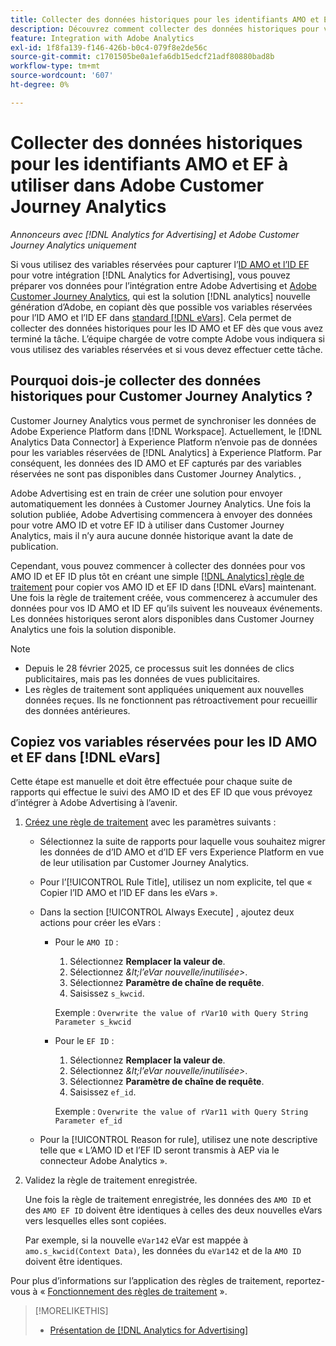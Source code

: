 ```yaml
---
title: Collecter des données historiques pour les identifiants AMO et EF à utiliser dans Adobe Customer Journey Analytics
description: Découvrez comment collecter des données historiques pour vos variables réservées dans Adobe Analytics pour une utilisation ultérieure dans Adobe Customer Journey Analytics
feature: Integration with Adobe Analytics
exl-id: 1f8fa139-f146-426b-b0c4-079f8e2de56c
source-git-commit: c1701505be0a1efa6db15edcf21adf80880bad8b
workflow-type: tm+mt
source-wordcount: '607'
ht-degree: 0%

---
```


# Collecter des données historiques pour les identifiants AMO et EF à utiliser dans Adobe Customer Journey Analytics

*Annonceurs avec [!DNL Analytics for Advertising] et Adobe Customer Journey Analytics uniquement*

<!-- Solution built but not tested. Move to the CJA chapter once it's available?  If so, then create a redirect. -->

Si vous utilisez des variables réservées pour capturer l’[ID AMO et l’ID EF](ids.md) pour votre intégration [!DNL Analytics for Advertising], vous pouvez préparer vos données pour l’intégration entre Adobe Advertising et [Adobe Customer Journey Analytics](https://experienceleague.adobe.com/en/docs/analytics-platform/using/cja-overview/cja-overview), qui est la solution [!DNL analytics] nouvelle génération d’Adobe, en copiant dès que possible vos variables réservées pour l’ID AMO et l’ID EF dans [standard [!DNL eVars]](https://experienceleague.adobe.com/en/docs/analytics/components/dimensions/evar). Cela permet de collecter des données historiques pour les ID AMO et EF dès que vous avez terminé la tâche. L’équipe chargée de votre compte Adobe vous indiquera si vous utilisez des variables réservées et si vous devez effectuer cette tâche.

<!-- You can also do the same for any other reserved variables you use for your [!DNL Analytics for Advertising] implementation. -->

<!-- This will allow Adobe Experience Platform, which supplies data to Customer Journey Analytics, to begin collecting historical data for your [!DNL rVars] as soon as you complete the task. -->

## Pourquoi dois-je collecter des données historiques pour Customer Journey Analytics ?

Customer Journey Analytics vous permet de synchroniser les données de Adobe Experience Platform dans [!DNL Workspace]. Actuellement, le [!DNL Analytics Data Connector] à Experience Platform n’envoie pas de données pour les variables réservées de [!DNL Analytics] à Experience Platform. Par conséquent, les données des ID AMO et EF capturés par des variables réservées ne sont pas disponibles dans Customer Journey Analytics. <!-- Instead, XXXXXXXXXX what exactly? -->,<!-- Does the Analytics for Advertising implementation use the Analytics Data Connector in particular (why would it use anything?), and we're planning to implement the Web SDK to do it instead in the future? -->

Adobe Advertising est en train de créer une solution pour envoyer automatiquement les données à Customer Journey Analytics. Une fois la solution publiée, Adobe Advertising commencera à envoyer des données pour votre AMO ID et votre EF ID à utiliser dans Customer Journey Analytics, mais il n’y aura aucune donnée historique avant la date de publication.

Cependant, vous pouvez commencer à collecter des données pour vos AMO ID et EF ID <!-- [!DNL rVars] --> plus tôt en créant une simple [[!DNL Analytics] règle de traitement](https://experienceleague.adobe.com/en/docs/analytics/admin/admin-tools/manage-report-suites/edit-report-suite/report-suite-general/c-processing-rules/processing-rules) pour copier vos AMO ID et EF ID <!-- [!DNL rVars] --> dans [!DNL eVars] maintenant. Une fois la règle de traitement créée, vous commencerez à accumuler des données pour vos ID AMO et ID EF <!-- [!DNL rVars] --> qu’ils suivent les nouveaux événements. Les données historiques seront alors disponibles dans Customer Journey Analytics une fois la solution disponible.

>[!NOTE]
>
>* Depuis le 28 février 2025, ce processus suit les données de clics publicitaires, mais pas les données de vues publicitaires.
>* Les règles de traitement sont appliquées uniquement aux nouvelles données reçues. Ils ne fonctionnent pas rétroactivement pour recueillir des données antérieures.

## Copiez vos variables réservées pour les ID AMO et EF dans [!DNL eVars]

Cette étape est manuelle et doit être effectuée pour chaque suite de rapports qui effectue le suivi des AMO ID et des EF ID <!-- [!DNL rVars] --> que vous prévoyez d’intégrer à Adobe Advertising à l’avenir.

1. [Créez une règle de traitement](https://experienceleague.adobe.com/en/docs/analytics/admin/admin-tools/manage-report-suites/edit-report-suite/report-suite-general/c-processing-rules/c-processing-rules-configuration/t-processing-rules) avec les paramètres suivants :

   * Sélectionnez la suite de rapports pour laquelle vous souhaitez migrer les données de <!-- [!DNL rVar] --> d’ID AMO et d’ID EF vers Experience Platform en vue de leur utilisation par Customer Journey Analytics.

   * Pour l’[!UICONTROL Rule Title], utilisez un nom explicite, tel que « Copier l’ID AMO et l’ID EF dans les eVars ».

   * Dans la section [!UICONTROL Always Execute] , ajoutez deux actions pour créer les eVars :

      * Pour le `AMO ID` :

         1. Sélectionnez **Remplacer la valeur de**.
         1. Sélectionnez *\&lt;l’eVar nouvelle/inutilisée\>*.
         1. Sélectionnez **Paramètre de chaîne de requête**.
         1. Saisissez `s_kwcid`.

        Exemple : ```Overwrite the value of rVar10 with Query String Parameter s_kwcid```

      * Pour le `EF ID` :

         1. Sélectionnez **Remplacer la valeur de**.
         1. Sélectionnez *\&lt;l’eVar nouvelle/inutilisée\>*.
         1. Sélectionnez **Paramètre de chaîne de requête**.
         1. Saisissez `ef_id`.

        Exemple : `Overwrite the value of rVar11 with Query String Parameter ef_id`

   * Pour la [!UICONTROL Reason for rule], utilisez une note descriptive telle que « L’AMO ID et l’EF ID seront transmis à AEP via le connecteur Adobe Analytics ».

1. Validez la règle de traitement enregistrée.

   Une fois la règle de traitement enregistrée, les données des `AMO ID` et des `AMO EF ID` <!-- the existing reserved variables --> doivent être identiques à celles des deux nouvelles eVars vers lesquelles elles sont copiées.

   Par exemple, si la nouvelle `eVar142` eVar est mappée à `amo.s_kwcid(Context Data)`, les données du `eVar142` et de la `AMO ID` doivent être identiques.

Pour plus d’informations sur l’application des règles de traitement, reportez-vous à « [Fonctionnement des règles de traitement](https://experienceleague.adobe.com/en/docs/analytics/admin/admin-tools/manage-report-suites/edit-report-suite/report-suite-general/c-processing-rules/c-processing-rules-configuration/processing-rules-about) ».

>[!MORELIKETHIS]
>
>* [Présentation de  [!DNL Analytics for Advertising]](overview.md)
